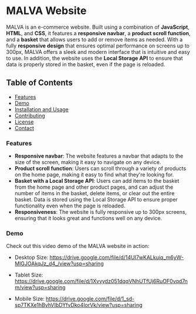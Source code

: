 # MALVA Website
MALVA is an e-commerce website. Built using a combination of **JavaScript**, **HTML**, and **CSS**, it features a **responsive navbar**, a **product scroll function**, and a **basket** that allows users to add or remove items as needed. With a fully **responsive design** that ensures optimal performance on screens up to 300px, MALVA offers a sleek and modern interface that is intuitive and easy to use. In addition, the website uses the **Local Storage API** to ensure that data is properly stored in the basket, even if the page is reloaded.

## Table of Contents
- [Features](#features)<br>
- [Demo](#demo)<br>
- [Installation and Usage](#installation-and-usage)<br>
- [Contributing](#contributing)<br>
- [License](#license)<br>
- [Contact](#contact)<br>

### Features
- **Responsive navbar**: The website features a navbar that adapts to the size of the screen, making it easy to navigate on any device.
- **Product scroll function**: Users can scroll through a variety of products on the home page, making it easy to find what they're looking for.
- **Basket with a Local Storage API**: Users can add items to the basket from the home page and other product pages, and can adjust the number of items in the basket, delete items, or clear out the entire basket. Data is stored using the Local Storage API to ensure proper functionality even when the page is reloaded.
- **Responsiveness**: The website is fully responsive up to 300px screens, ensuring that it looks great and functions well on any device.

### Demo
Check out this video demo of the MALVA website in action:

- Desktop Size:
https://drive.google.com/file/d/14UI7wKALkuiq_m6yW-MlGJOAkqJz_d4_/view?usp=sharing

- Tablet Size:
https://drive.google.com/file/d/1Xvvydz051dqqVNhUTfUj6RuOF0vqd7nm/view?usp=sharing

- Mobile Size:
https://drive.google.com/file/d/1_sd-sp7TKXe1hByhVIbDYfvDko4IorVk/view?usp=sharing


